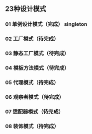 ## 23种设计模式

### 01 单例设计模式（完成） singleton

### 02 工厂模式（待完成）

### 03 静态工厂模式（待完成）

### 04 模板方法模式（待完成）

### 05 代理模式（待完成）

### 06 观察者模式（待完成）

### 07 适配器模式（待完成）

### 08 装饰模式（待完成）
